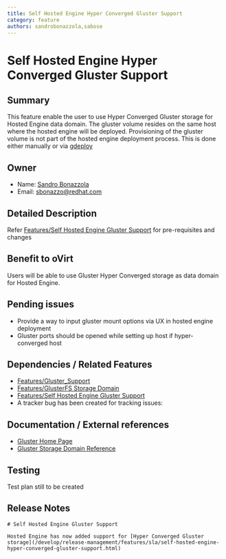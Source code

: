 ```yaml
---
title: Self Hosted Engine Hyper Converged Gluster Support
category: feature
authors: sandrobonazzola,sabose
---
```


# Self Hosted Engine Hyper Converged Gluster Support

## Summary

This feature enable the user to use Hyper Converged Gluster storage for Hosted Engine data domain. The gluster volume resides on the same host where the hosted engine will be deployed. Provisioning of the gluster volume is not part of the hosted engine deployment process. This is done either manually or via [gdeploy](http://gdeploy.readthedocs.io)

## Owner

*   Name: [Sandro Bonazzola](https://github.com/sandrobonazzola)
*   Email: <sbonazzo@redhat.com>

## Detailed Description

Refer [Features/Self Hosted Engine Gluster Support](/develop/release-management/features/sla/self-hosted-engine-gluster-support.html) for pre-requisites and changes

## Benefit to oVirt

Users will be able to use Gluster Hyper Converged storage as data domain for Hosted Engine.

## Pending issues

*   Provide a way to input gluster mount options via UX in hosted engine deployment
*   Gluster ports should be opened while setting up host if hyper-converged host

## Dependencies / Related Features

*   [Features/Gluster_Support](/develop/release-management/features/gluster/gluster-support.html)
*   [Features/GlusterFS Storage Domain](/develop/release-management/features/storage/glusterfs-storage-domain.html)
*   [Features/Self Hosted Engine Gluster Support](/develop/release-management/features/sla/self-hosted-engine-gluster-support.html)
*   A tracker bug has been created for tracking issues:

## Documentation / External references

*   [Gluster Home Page](http://www.gluster.org/)
*   [Gluster Storage Domain Reference](/documentation/administration_guide/index.html#Adding_Red_Hat_Gluster_Storage)

## Testing

Test plan still to be created

## Release Notes

```
# Self Hosted Engine Gluster Support

Hosted Engine has now added support for [Hyper Converged Gluster storage](/develop/release-management/features/sla/self-hosted-engine-hyper-converged-gluster-support.html)


